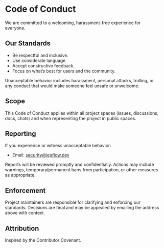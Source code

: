 # Code of Conduct

We are committed to a welcoming, harassment-free experience for everyone.

## Our Standards
- Be respectful and inclusive.
- Use considerate language.
- Accept constructive feedback.
- Focus on what’s best for users and the community.

Unacceptable behavior includes harassment, personal attacks, trolling, or any conduct that would make someone feel unsafe or unwelcome.

## Scope
This Code of Conduct applies within all project spaces (issues, discussions, docs, chats) and when representing the project in public spaces.

## Reporting
If you experience or witness unacceptable behavior:
- Email: security@iepflow.dev

Reports will be reviewed promptly and confidentially. Actions may include warnings, temporary/permanent bans from participation, or other measures as appropriate.

## Enforcement
Project maintainers are responsible for clarifying and enforcing our standards. Decisions are final and may be appealed by emailing the address above with context.

## Attribution
Inspired by the Contributor Covenant.

